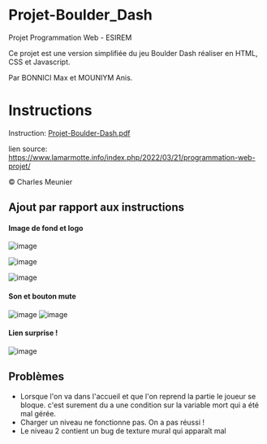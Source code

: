 # Projet-Boulder_Dash
Projet Programmation Web - ESIREM

Ce projet est une version simplifiée du jeu Boulder Dash réaliser en HTML, CSS et Javascript.

Par BONNICI Max et MOUNIYM Anis.
# Instructions
Instruction: [Projet-Boulder-Dash.pdf](https://github.com/AnisMouniym/Projet-Web-3A/files/8459859/Projet-Boulder-Dash.pdf)

lien source: https://www.lamarmotte.info/index.php/2022/03/21/programmation-web-projet/

© Charles Meunier

## Ajout par rapport aux instructions
#### Image de fond et logo
![image](https://user-images.githubusercontent.com/95011291/162641276-8bf6376c-d24a-42d4-879e-4aebf83358b6.png)

![image](https://user-images.githubusercontent.com/95011291/162641557-572de9f8-d9a6-4238-b864-fd2180261270.png)

![image](https://user-images.githubusercontent.com/95011291/162641646-7f3c6a3e-0490-4479-bbdf-fd54e1e587d6.png)



#### Son et bouton mute
![image](https://user-images.githubusercontent.com/95011291/162641304-904e806c-5f9e-42bb-bc0d-c75220b2ff53.png)
![image](https://user-images.githubusercontent.com/95011291/162641310-35622ddd-dda0-4be9-88b4-7fd8a05336a9.png)



#### Lien surprise !
![image](https://user-images.githubusercontent.com/95011291/162641344-3d0fb78b-a9b7-4958-9101-7b21ab1a8466.png)

## Problèmes
- Lorsque l'on va dans l'accueil et que l'on reprend la partie le joueur se bloque. c'est surement du a une condition sur la variable mort qui a été mal gérée.
- Charger un niveau ne fonctionne pas. On a pas réussi !
- Le niveau 2 contient un bug de texture mural qui apparaît mal 
